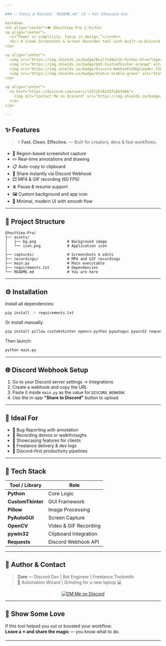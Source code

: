 ```yaml
---

### ✅ Fancy & Minimal `README.md` v2 – For Showcase Use

markdown
<h1 align="center">👁️ GhostView Pro 2.5</h1>
<p align="center">
  <i>“Power in simplicity. Fancy in design.”</i><br>
  <b>⚡ A sleek Screenshot & Screen Recorder tool with built-in Discord sharing</b>
</p>

<p align="center">
  <img src="https://img.shields.io/badge/Built%20with-Python-blue?logo=python" alt="Python Badge">
  <img src="https://img.shields.io/badge/GUI-CustomTkinter-orange" alt="CustomTkinter">
  <img src="https://img.shields.io/badge/Discord-Webhook%20Uploader-7289da?logo=discord" alt="Discord">
  <img src="https://img.shields.io/badge/Status-Stable-green" alt="Status">
</p>

<p align="center">
  <a href="https://discord.com/users/1357257822571855986">
    <img alt="Contact Me on Discord" src="https://img.shields.io/badge/Contact%20Me-Discord-5865F2?logo=discord&style=for-the-badge">
  </a>
</p>

---
```


## ✨ Features

> ⚡ **Fast. Clean. Effective.** — Built for creators, devs & fast workflows.

- 📐 Region-based screenshot capture  
- ✏️ Real-time annotations and drawing  
- 📋 Auto-copy to clipboard  
- 🚀 Share instantly via Discord Webhook  
- 🎞️ MP4 & GIF recording (60 FPS)  
- ⏸️ Pause & resume support  
- 🖼️ Custom background and app icon  
- 🎨 Minimal, modern UI with smooth flow  

---

## 📁 Project Structure

```plaintext
GhostView-Pro/
├── assets/
│   ├── bg.png              # Background image
│   └── icon.png            # Application icon
│
├── captures/               # Screenshots & edits
├── recordings/             # MP4 and GIF recordings
├── main.py                 # Main executable
├── requirements.txt        # Dependencies
└── README.md               # You are here
```

---

## ⚙️ Installation

Install all dependencies:

```bash
pip install -r requirements.txt
```

Or install manually:

```bash
pip install pillow customtkinter opencv-python pyautogui pywin32 requests
```

Then launch:

```bash
python main.py
```

---

## 🌐 Discord Webhook Setup

1. Go to your Discord server settings → Integrations  
2. Create a webhook and copy the URL  
3. Paste it inside `main.py` as the value for `DISCORD_WEBHOOK`  
4. Use the in-app **"Share to Discord"** button to upload

---

## 📸 Ideal For

- 🐛 Bug Reporting with annotation  
- 🎥 Recording demos or walkthroughs  
- 🧪 Showcasing features for clients  
- 💼 Freelance delivery & dev logs  
- 🧵 Discord-first productivity pipelines  

---

## 🧠 Tech Stack

| Tool / Library   | Role                        |
|------------------|-----------------------------|
| **Python**       | Core Logic                  |
| **CustomTkinter**| GUI Framework               |
| **Pillow**       | Image Processing            |
| **PyAutoGUI**    | Screen Capture              |
| **OpenCV**       | Video & GIF Recording       |
| **pywin32**      | Clipboard Integration       |
| **Requests**     | Discord Webhook API         |

---

## 🙋 Author & Contact

> **Zoro** — Discord Dev | Bot Engineer | Freelance Toolsmith  
> 🔧 Automation Wizard | Grinding for a new laptop 💻

<p align="center">
  <a href="https://discord.com/users/1357257822571855986">
    <img alt="DM Me on Discord" src="https://img.shields.io/badge/💬 Contact%20Me%20-%20Looking%20for%20work!-5865F2?style=for-the-badge&logo=discord">
  </a>
</p>

---

## 🌟 Show Some Love

If this tool helped you out or boosted your workflow:  
**Leave a ⭐ and share the magic** — you know what to do.

---
